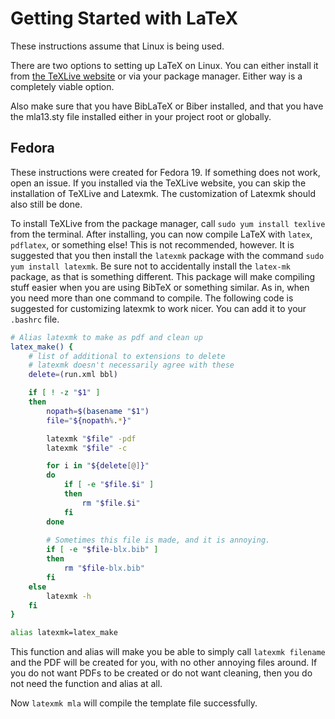 Getting Started with LaTeX
==========================

These instructions assume that Linux is being used.

There are two options to setting up LaTeX on Linux.
You can either install it from [the TeXLive website](http://www.tug.org/texlive/) or via your package manager.
Either way is a completely viable option.

Also make sure that you have BibLaTeX or Biber installed, and that you have the mla13.sty file installed either in your project root or globally.

Fedora
------

These instructions were created for Fedora 19.
If something does not work, open an issue.
If you installed via the TeXLive website, you can skip the installation of TeXLive and Latexmk.
The customization of Latexmk should also still be done.

To install TeXLive from the package manager, call `sudo yum install texlive` from the terminal.
After installing, you can now compile LaTeX with `latex`, `pdflatex`, or something else!
This is not recommended, however.
It is suggested that you then install the `latexmk` package with the command `sudo yum install latexmk`.
Be sure not to accidentally install the `latex-mk` package, as that is something different.
This package will make compiling stuff easier when you are using BibTeX or something similar.
As in, when you need more than one command to compile.
The following code is suggested for customizing latexmk to work nicer.
You can add it to your `.bashrc` file.

```bash
# Alias latexmk to make as pdf and clean up
latex_make() {
	# list of additional to extensions to delete
	# latexmk doesn't necessarily agree with these
	delete=(run.xml bbl)

	if [ ! -z "$1" ]
	then
		nopath=$(basename "$1")
		file="${nopath%.*}"

		latexmk "$file" -pdf
		latexmk "$file" -c

		for i in "${delete[@]}"
		do
			if [ -e "$file.$i" ]
			then
				rm "$file.$i"
			fi
		done
		
		# Sometimes this file is made, and it is annoying.
		if [ -e "$file-blx.bib" ]
		then
			rm "$file-blx.bib"
		fi
	else
		latexmk -h
	fi
}

alias latexmk=latex_make
```

This function and alias will make you be able to simply call `latexmk filename` and the PDF will be created for you, with no other annoying files around.
If you do not want PDFs to be created or do not want cleaning, then you do not need the function and alias at all.

Now `latexmk mla` will compile the template file successfully.
